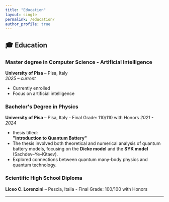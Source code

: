 ```yaml
---
title: "Education"
layout: single
permalink: /education/
author_profile: true
---
```


## 🎓 Education

### Master degree in Computer Science - Artificial Intelligence
**University of Pisa** – Pisa, Italy  
*2025 – current*  
- Currently enrolled 
- Focus on artificial intelligence  

### Bachelor's Degree in Physics 
**University of Pisa** – Pisa, Italy - Final Grade: 110/110 with Honors
*2021 - 2024*
- thesis titled:  
  **"Introduction to Quantum Battery"**  
- The thesis involved both theoretical and numerical analysis of quantum battery models, focusing on the **Dicke model** and the **SYK model** (Sachdev–Ye–Kitaev).  
- Explored connections between quantum many-body physics and quantum technology.



### Scientific High School Diploma 
**Liceo C. Lorenzini** – Pescia, Italia - Final Grade: 100/100 with Honors

---

